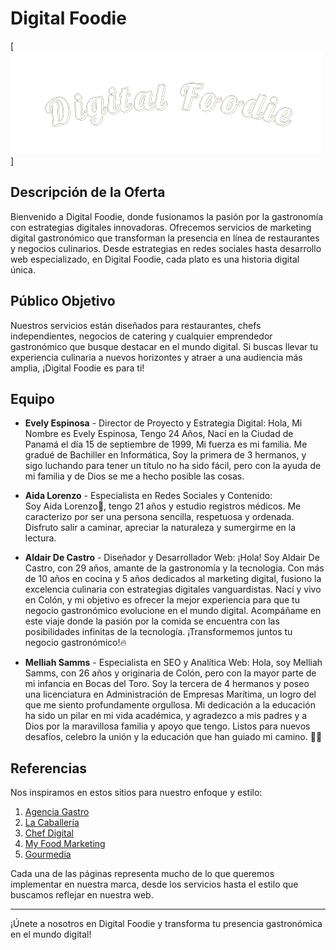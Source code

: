 # Digital Foodie
[![Logo DF](./design/sinFondo.png)]
## Descripción de la Oferta

Bienvenido a Digital Foodie, donde fusionamos la pasión por la gastronomía con estrategias digitales innovadoras. Ofrecemos servicios de marketing digital gastronómico que transforman la presencia en línea de restaurantes y negocios culinarios. Desde estrategias en redes sociales hasta desarrollo web especializado, en Digital Foodie, cada plato es una historia digital única.

## Público Objetivo

Nuestros servicios están diseñados para restaurantes, chefs independientes, negocios de catering y cualquier emprendedor gastronómico que busque destacar en el mundo digital. Si buscas llevar tu experiencia culinaria a nuevos horizontes y atraer a una audiencia más amplia, ¡Digital Foodie es para ti!

## Equipo

- **Evely Espinosa** - Director de Proyecto y Estrategia Digital:
Hola, Mi Nombre es Evely Espinosa, Tengo 24 Años, Nací en la Ciudad de Panamá el día 15 de septiembre de 1999, Mi fuerza es mi familia.
Me gradué de Bachiller en Informática, Soy la primera de 3 hermanos, y sigo luchando para tener un título no ha sido fácil, pero con la ayuda de mi familia y de Dios se me a hecho posible las cosas.

- **Aida Lorenzo** - Especialista en Redes Sociales y Contenido:  
Soy Aida Lorenzo🌸, tengo 21 años y estudio registros médicos. Me caracterizo por ser una persona sencilla, respetuosa y ordenada. Disfruto salir a caminar, apreciar la naturaleza y sumergirme en la lectura.

- **Aldair De Castro** - Diseñador y Desarrollador Web: 
¡Hola! Soy Aldair De Castro, con 29 años, amante de la gastronomía y la tecnología. Con más de 10 años en cocina y 5 años dedicados al marketing digital, fusiono la excelencia culinaria con estrategias digitales vanguardistas. Nací y vivo en Colón, y mi objetivo es ofrecer la mejor experiencia para que tu negocio gastronómico evolucione en el mundo digital. Acompáñame en este viaje donde la pasión por la comida se encuentra con las posibilidades infinitas de la tecnología. ¡Transformemos juntos tu negocio gastronómico!🔥

- **Melliah Samms** - Especialista en SEO y Analítica Web: 
Hola, soy Melliah Samms, con 26 años y originaria de Colón, pero con la mayor parte de mi infancia en Bocas del Toro. Soy la tercera de 4 hermanos y poseo una licenciatura en Administración de Empresas Marítima, un logro del que me siento profundamente orgullosa. Mi dedicación a la educación ha sido un pilar en mi vida académica, y agradezco a mis padres y a Dios por la maravillosa familia y apoyo que tengo. Listos para nuevos desafíos, celebro la unión y la educación que han guiado mi camino. 🌟🌊


## Referencias

Nos inspiramos en estos sitios para nuestro enfoque y estilo:

1.   [Agencia Gastro](https://www.agenciagastro.com)
2.   [La Caballería](https://www.lacaballeria.co)
3.  [Chef Digital](https://chefdigital.es)
4. [My Food Marketing](https://www.myfoodmarketing.com)
5. [Gourmedia](https://gourmedia.es)

Cada una de las páginas representa mucho de lo que queremos implementar en nuestra marca, desde los servicios hasta el estilo que buscamos reflejar en nuestra web.

-----------------------------------------------------------------------------------------------
¡Únete a nosotros en Digital Foodie y transforma tu presencia gastronómica en el mundo digital!